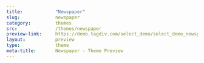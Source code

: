 ```yaml
---
title:            "Newspaper"
slug:             newspaper
category:         themes
src:              /themes/newspaper
preview-link:     https://demo.tagdiv.com/select_demo/select_demo_newspaper
layout:           preview
type:             theme
meta-title:       Newspaper - Theme Preview
---
```

